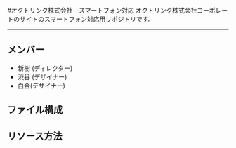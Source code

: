 #オクトリンク株式会社　スマートフォン対応
オクトリンク株式会社コーポレートのサイトのスマートフォン対応用リポジトリです。


---

## メンバー
* 新樹 (ディレクター)
* 渋谷 (デザイナー)
* 白金(デザイナー)

## ファイル構成


## リソース方法
